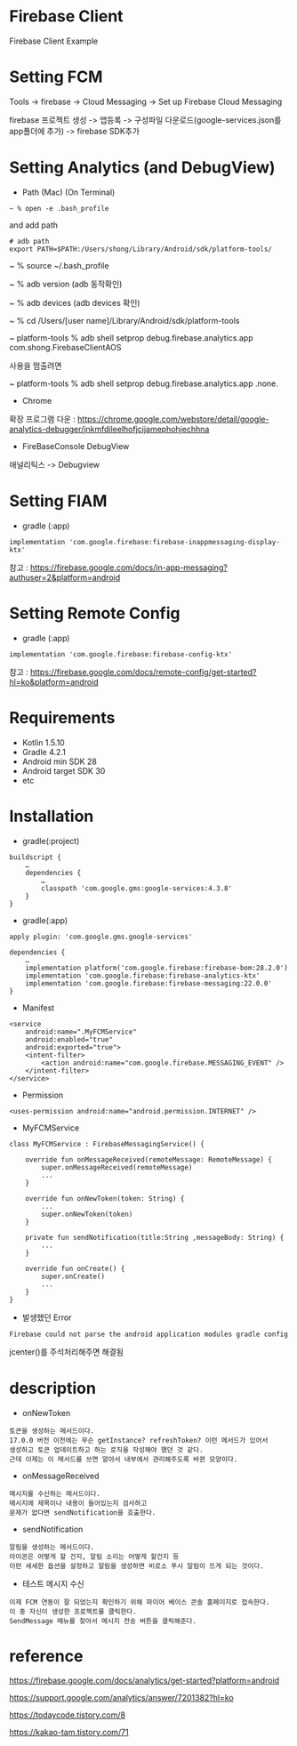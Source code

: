 # Firebase Client 
Firebase Client Example

# Setting FCM
Tools -> firebase -> Cloud Messaging -> Set up Firebase Cloud Messaging

firebase 프로젝트 생성 -> 앱등록 -> 구성파일 다운로드(google-services.json를 app폴더에 추가) -> firebase SDK추가

# Setting Analytics (and DebugView)

- Path (Mac) (On Terminal) 
```
~ % open -e .bash_profile
```
and add path
```
# adb path
export PATH=$PATH:/Users/shong/Library/Android/sdk/platform-tools/
```
~ % source ~/.bash_profile

~ % adb version     (adb 동작확인)

~ % adb devices     (adb devices 확인)

~ % cd /Users/[user name]/Library/Android/sdk/platform-tools

~ platform-tools % adb shell setprop debug.firebase.analytics.app com.shong.FirebaseClientAOS

사용을 멈출려면

~ platform-tools % adb shell setprop debug.firebase.analytics.app .none.

- Chrome

확장 프로그램 다운 : https://chrome.google.com/webstore/detail/google-analytics-debugger/jnkmfdileelhofjcijamephohjechhna

- FireBaseConsole DebugView

애널리틱스 -> Debugview

# Setting FIAM

- gradle (:app)

```
implementation 'com.google.firebase:firebase-inappmessaging-display-ktx'
```

참고 : https://firebase.google.com/docs/in-app-messaging?authuser=2&platform=android

# Setting Remote Config

- gradle (:app)

```
implementation 'com.google.firebase:firebase-config-ktx'
```

참고 : https://firebase.google.com/docs/remote-config/get-started?hl=ko&platform=android

# Requirements
- Kotlin 1.5.10
- Gradle 4.2.1
- Android min SDK 28
- Android target SDK 30
- etc

# Installation
- gradle(:project)
```
buildscript {
    …
    dependencies {
        …
        classpath 'com.google.gms:google-services:4.3.8'
    }
}
```


- gradle(:app)
```
apply plugin: 'com.google.gms.google-services'

dependencies {
   	…
    implementation platform('com.google.firebase:firebase-bom:28.2.0')
    implementation 'com.google.firebase:firebase-analytics-ktx'
    implementation 'com.google.firebase:firebase-messaging:22.0.0'
}
```

- Manifest
```
<service
    android:name=".MyFCMService"
    android:enabled="true"
    android:exported="true">
    <intent-filter>
        <action android:name="com.google.firebase.MESSAGING_EVENT" />
    </intent-filter>
</service>
```

- Permission
```
<uses-permission android:name="android.permission.INTERNET" />
```

- MyFCMService
```
class MyFCMService : FirebaseMessagingService() {

    override fun onMessageReceived(remoteMessage: RemoteMessage) {
        super.onMessageReceived(remoteMessage)
        ...
    }

    override fun onNewToken(token: String) {
        ...
        super.onNewToken(token)
    }

    private fun sendNotification(title:String ,messageBody: String) {
        ...
    }

    override fun onCreate() {
        super.onCreate()
        ...
    }
}
```


- 발생했던 Error
```
Firebase could not parse the android application modules gradle config
```
jcenter()를 주석처리해주면 해결됨




# description
- onNewToken
```
토큰을 생성하는 메서드이다.
17.0.0 버전 이전에는 무슨 getInstance? refreshToken? 이런 메서드가 있어서
생성하고 토큰 업데이트하고 하는 로직을 작성해야 했던 것 같다.
근데 이제는 이 메서드를 쓰면 알아서 내부에서 관리해주도록 바뀐 모양이다.
```

- onMessageReceived
```
메시지를 수신하는 메서드이다.
메시지에 제목이나 내용이 들어있는지 검사하고
문제가 없다면 sendNotification을 호출한다.
```

- sendNotification
```
알림을 생성하는 메서드이다.
아이콘은 어떻게 할 건지, 알림 소리는 어떻게 할건지 등
이런 세세한 옵션을 설정하고 알림을 생성하면 비로소 푸시 알림이 뜨게 되는 것이다.
```

- 테스트 메시지 수신
```
이제 FCM 연동이 잘 되었는지 확인하기 위해 파이어 베이스 콘솔 홈페이지로 접속한다.
이 중 자신이 생성한 프로젝트를 클릭한다.
SendMessage 메뉴를 찾아서 메시지 전송 버튼을 클릭해준다.
```

# reference
https://firebase.google.com/docs/analytics/get-started?platform=android

https://support.google.com/analytics/answer/7201382?hl=ko

https://todaycode.tistory.com/8

https://kakao-tam.tistory.com/71
